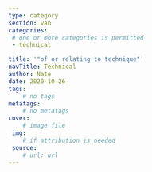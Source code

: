 ```yaml
---
type: category
section: van
categories: 
 # one or more categories is permitted
 - technical

title: '"of or relating to technique"'
navTitle: Technical
author: Nate
date: 2020-10-26
tags:
	# no tags
metatags:
	# no metatags
cover: 
	# image file
 img:
	# if attribution is needed
 source:
	# url: url
---
```


